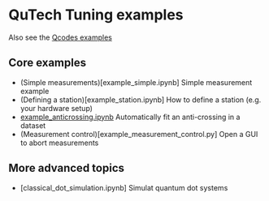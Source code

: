 # QuTech Tuning examples

Also see the [Qcodes examples](https://github.com/QCoDeS/Qcodes/tree/master/docs/examples)

## Core examples

* (Simple measurements)[example_simple.ipynb] Simple measurement example
* (Defining a station)[example_station.ipynb] How to define a station (e.g. your hardware setup)
* [example_anticrossing.ipynb](example_anticrossing.ipynb) Automatically fit an anti-crossing in a dataset
* (Measurement control)[example_measurement_control.py] Open a GUI to abort measurements

## More advanced topics

* [classical_dot_simulation.ipynb] Simulat quantum dot systems



